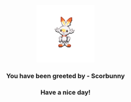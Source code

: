 <p align="center">
    <img src="https://raw.githubusercontent.com/PokeAPI/sprites/master/sprites/pokemon/813.png" width="150" height="150">
</p>
<h3 align="center">You have been greeted by - <b>Scorbunny</b></h3>
<h3 align="center">Have a nice day!</h3>
